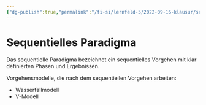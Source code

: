 ```yaml
---
{"dg-publish":true,"permalink":"/fi-si/lernfeld-5/2022-09-16-klausur/sequentielles-paradigma/"}
---
```



# Sequentielles Paradigma

Das sequentielle Paradigma bezeichnet ein sequentielles Vorgehen mit klar definierten Phasen und Ergebnissen.

Vorgehensmodelle, die nach dem sequentiellen Vorgehen arbeiten:
- Wasserfallmodell
- V-Modell